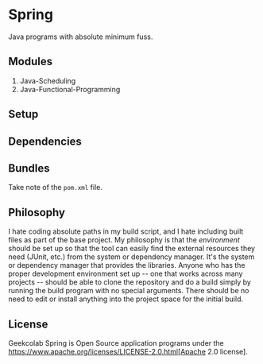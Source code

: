 # Spring
Java programs with absolute minimum fuss.


## Modules

1. Java-Scheduling
2. Java-Functional-Programming

## Setup



## Dependencies



## Bundles

Take note of the `pom.xml` file.

## Philosophy

I hate coding absolute paths in my build script, and I hate including
built files as part of the base project. My philosophy is that the
*environment* should be set up so that the tool can easily find the
external resources they need (JUnit, etc.) from the system or
dependency manager. It's the system or dependency manager that
provides the libraries. Anyone who has the proper development
environment set up -- one that works across many projects -- should be
able to clone the repository and do a build simply by running the
build program with no special arguments. There should be no need to
edit or install anything into the project space for the initial build.

## License
Geekcolab Spring is Open Source application programs under the https://www.apache.org/licenses/LICENSE-2.0.html[Apache 2.0 license].
